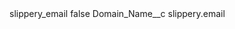 <?xml version="1.0" encoding="UTF-8"?>
<CustomMetadata xmlns="http://soap.sforce.com/2006/04/metadata" xmlns:xsi="http://www.w3.org/2001/XMLSchema-instance" xmlns:xsd="http://www.w3.org/2001/XMLSchema">
    <label>slippery_email</label>
    <protected>false</protected>
    <values>
        <field>Domain_Name__c</field>
        <value xsi:type="xsd:string">slippery.email</value>
    </values>
</CustomMetadata>
